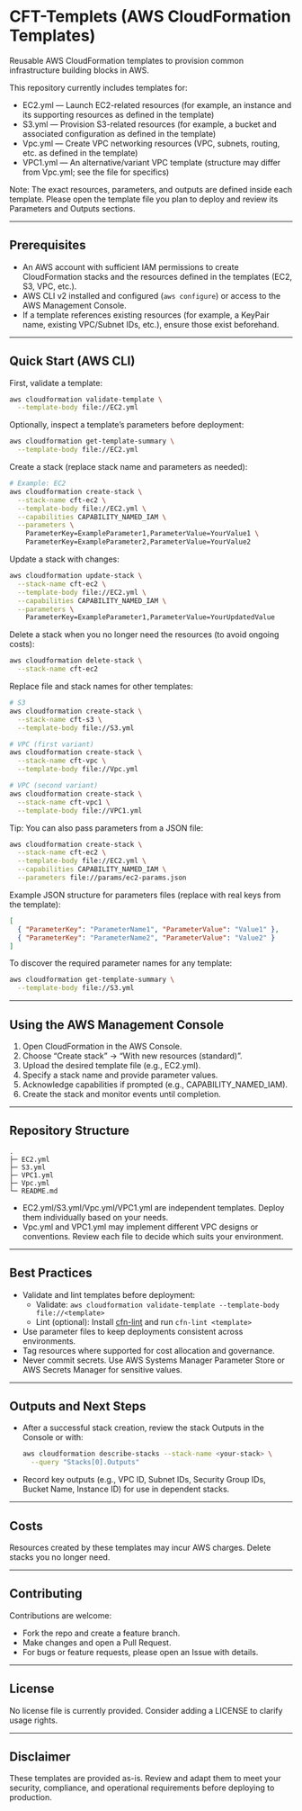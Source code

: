 # CFT-Templets (AWS CloudFormation Templates)

Reusable AWS CloudFormation templates to provision common infrastructure building blocks in AWS.

This repository currently includes templates for:
- EC2.yml — Launch EC2-related resources (for example, an instance and its supporting resources as defined in the template)
- S3.yml — Provision S3-related resources (for example, a bucket and associated configuration as defined in the template)
- Vpc.yml — Create VPC networking resources (VPC, subnets, routing, etc. as defined in the template)
- VPC1.yml — An alternative/variant VPC template (structure may differ from Vpc.yml; see the file for specifics)

Note: The exact resources, parameters, and outputs are defined inside each template. Please open the template file you plan to deploy and review its Parameters and Outputs sections.

---

## Prerequisites

- An AWS account with sufficient IAM permissions to create CloudFormation stacks and the resources defined in the templates (EC2, S3, VPC, etc.).
- AWS CLI v2 installed and configured (`aws configure`) or access to the AWS Management Console.
- If a template references existing resources (for example, a KeyPair name, existing VPC/Subnet IDs, etc.), ensure those exist beforehand.

---

## Quick Start (AWS CLI)

First, validate a template:

```bash
aws cloudformation validate-template \
  --template-body file://EC2.yml
```

Optionally, inspect a template’s parameters before deployment:

```bash
aws cloudformation get-template-summary \
  --template-body file://EC2.yml
```

Create a stack (replace stack name and parameters as needed):

```bash
# Example: EC2
aws cloudformation create-stack \
  --stack-name cft-ec2 \
  --template-body file://EC2.yml \
  --capabilities CAPABILITY_NAMED_IAM \
  --parameters \
    ParameterKey=ExampleParameter1,ParameterValue=YourValue1 \
    ParameterKey=ExampleParameter2,ParameterValue=YourValue2
```

Update a stack with changes:

```bash
aws cloudformation update-stack \
  --stack-name cft-ec2 \
  --template-body file://EC2.yml \
  --capabilities CAPABILITY_NAMED_IAM \
  --parameters \
    ParameterKey=ExampleParameter1,ParameterValue=YourUpdatedValue
```

Delete a stack when you no longer need the resources (to avoid ongoing costs):

```bash
aws cloudformation delete-stack \
  --stack-name cft-ec2
```

Replace file and stack names for other templates:

```bash
# S3
aws cloudformation create-stack \
  --stack-name cft-s3 \
  --template-body file://S3.yml

# VPC (first variant)
aws cloudformation create-stack \
  --stack-name cft-vpc \
  --template-body file://Vpc.yml

# VPC (second variant)
aws cloudformation create-stack \
  --stack-name cft-vpc1 \
  --template-body file://VPC1.yml
```

Tip: You can also pass parameters from a JSON file:

```bash
aws cloudformation create-stack \
  --stack-name cft-ec2 \
  --template-body file://EC2.yml \
  --capabilities CAPABILITY_NAMED_IAM \
  --parameters file://params/ec2-params.json
```

Example JSON structure for parameters files (replace with real keys from the template):

```json
[
  { "ParameterKey": "ParameterName1", "ParameterValue": "Value1" },
  { "ParameterKey": "ParameterName2", "ParameterValue": "Value2" }
]
```

To discover the required parameter names for any template:

```bash
aws cloudformation get-template-summary \
  --template-body file://S3.yml
```

---

## Using the AWS Management Console

1. Open CloudFormation in the AWS Console.
2. Choose “Create stack” → “With new resources (standard)”.
3. Upload the desired template file (e.g., EC2.yml).
4. Specify a stack name and provide parameter values.
5. Acknowledge capabilities if prompted (e.g., CAPABILITY_NAMED_IAM).
6. Create the stack and monitor events until completion.

---

## Repository Structure

```
.
├─ EC2.yml
├─ S3.yml
├─ VPC1.yml
├─ Vpc.yml
└─ README.md
```

- EC2.yml/S3.yml/Vpc.yml/VPC1.yml are independent templates. Deploy them individually based on your needs.
- Vpc.yml and VPC1.yml may implement different VPC designs or conventions. Review each file to decide which suits your environment.

---

## Best Practices

- Validate and lint templates before deployment:
  - Validate: `aws cloudformation validate-template --template-body file://<template>`
  - Lint (optional): Install [cfn-lint](https://github.com/aws-cloudformation/cfn-lint) and run `cfn-lint <template>`
- Use parameter files to keep deployments consistent across environments.
- Tag resources where supported for cost allocation and governance.
- Never commit secrets. Use AWS Systems Manager Parameter Store or AWS Secrets Manager for sensitive values.

---

## Outputs and Next Steps

- After a successful stack creation, review the stack Outputs in the Console or with:
  ```bash
  aws cloudformation describe-stacks --stack-name <your-stack> \
    --query "Stacks[0].Outputs"
  ```
- Record key outputs (e.g., VPC ID, Subnet IDs, Security Group IDs, Bucket Name, Instance ID) for use in dependent stacks.

---

## Costs

Resources created by these templates may incur AWS charges. Delete stacks you no longer need.

---

## Contributing

Contributions are welcome:
- Fork the repo and create a feature branch.
- Make changes and open a Pull Request.
- For bugs or feature requests, please open an Issue with details.

---

## License

No license file is currently provided. Consider adding a LICENSE to clarify usage rights.

---

## Disclaimer

These templates are provided as-is. Review and adapt them to meet your security, compliance, and operational requirements before deploying to production.
